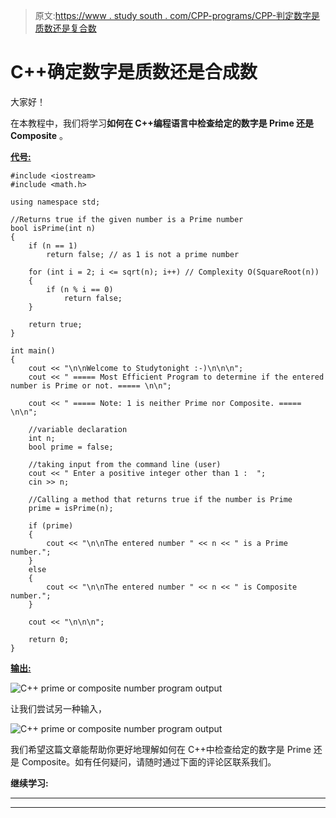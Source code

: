 > 原文:[https://www . study south . com/CPP-programs/CPP-判定数字是质数还是复合数](https://www.studytonight.com/cpp-programs/cpp-determine-if-the-number-is-prime-or-composite)

# C++确定数字是质数还是合成数

大家好！

在本教程中，我们将学习**如何在 C++编程语言中检查给定的数字是 Prime 还是 Composite** 。

<u>**代号:**</u>

```
#include <iostream>
#include <math.h>

using namespace std;

//Returns true if the given number is a Prime number
bool isPrime(int n)
{
    if (n == 1)
        return false; // as 1 is not a prime number

    for (int i = 2; i <= sqrt(n); i++) // Complexity O(SquareRoot(n))
    {
        if (n % i == 0)
            return false;
    }

    return true;
}

int main()
{
    cout << "\n\nWelcome to Studytonight :-)\n\n\n";
    cout << " ===== Most Efficient Program to determine if the entered number is Prime or not. ===== \n\n";

    cout << " ===== Note: 1 is neither Prime nor Composite. ===== \n\n";

    //variable declaration
    int n;
    bool prime = false;

    //taking input from the command line (user)
    cout << " Enter a positive integer other than 1 :  ";
    cin >> n;

    //Calling a method that returns true if the number is Prime
    prime = isPrime(n);

    if (prime)
    {
        cout << "\n\nThe entered number " << n << " is a Prime number.";
    }
    else
    {
        cout << "\n\nThe entered number " << n << " is Composite number.";
    }

    cout << "\n\n\n";

    return 0;
} 
```

<u>**输出:**</u>

![C++ prime or composite number program output](../Images/f7215e2a6ea62b89622d3f6ea2e6c3d7.png)

让我们尝试另一种输入，

![C++ prime or composite number program output](../Images/ac2d7bc6a2796448764e14237d327520.png)

我们希望这篇文章能帮助你更好地理解如何在 C++中检查给定的数字是 Prime 还是 Composite。如有任何疑问，请随时通过下面的评论区联系我们。

**继续学习:**

* * *

* * *